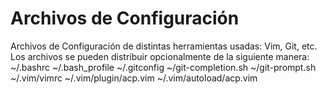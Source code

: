 # Archivos de Configuración
Archivos de Configuración de distintas herramientas usadas: Vim, Git, etc.
Los archivos se pueden distribuir opcionalmente de la siguiente manera:
~/.bashrc
~/.bash_profile
~/.gitconfig
~/git-completion.sh
~/git-prompt.sh
~/.vim/vimrc
~/.vim/plugin/acp.vim
~/.vim/autoload/acp.vim
